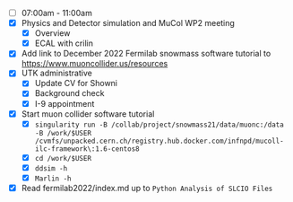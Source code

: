 - [ ] 07:00am - 11:00am
- [x] Physics and Detector simulation and MuCol WP2 meeting
  - [x] Overview
  - [x] ECAL with crilin
- [x] Add link to December 2022 Fermilab snowmass software tutorial to https://www.muoncollider.us/resources
- [x] UTK administrative
  - [x] Update CV for Showni
  - [x] Background check
  - [x] I-9 appointment
- [x] Start muon collider software tutorial
  - [x] `singularity run -B /collab/project/snowmass21/data/muonc:/data -B /work/$USER /cvmfs/unpacked.cern.ch/registry.hub.docker.com/infnpd/mucoll-ilc-framework\:1.6-centos8`
  - [x] `cd /work/$USER`
  - [x] `ddsim -h`
  - [x] `Marlin -h`
- [x] Read fermilab2022/index.md up to `Python Analysis of SLCIO Files`
